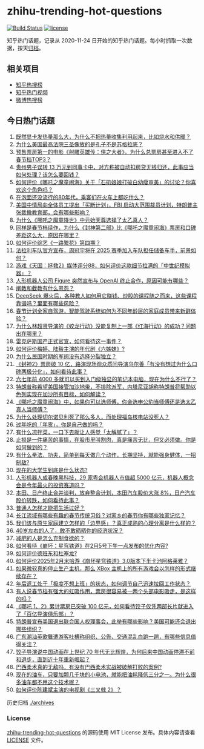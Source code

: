 # zhihu-trending-hot-questions

[![Build Status](https://github.com/justjavac/zhihu-trending-hot-questions/workflows/ci/badge.svg?branch=master)](https://github.com/justjavac/zhihu-trending-hot-questions/actions)
[![license](https://img.shields.io/github/license/justjavac/zhihu-trending-hot-questions)](https://github.com/justjavac/zhihu-trending-hot-questions/blob/master/LICENSE)

知乎热门话题，记录从 2020-11-24
日开始的知乎热门话题。每小时抓取一次数据，按天[归档](./archives)。

## 相关项目

- [知乎热搜榜](https://github.com/justjavac/zhihu-trending-top-search)
- [知乎热门视频](https://github.com/justjavac/zhihu-trending-hot-video)
- [微博热搜榜](https://github.com/justjavac/weibo-trending-hot-search)

## 今日热门话题

<!-- BEGIN -->
<!-- 最后更新时间 Thu Feb 06 2025 09:47:13 GMT+0800 (China Standard Time) -->

1. [既然显卡发热量那么大，为什么不把热量收集利用起来，比如烧水和供暖？](https://www.zhihu.com/question/10970034504)
1. [为什么美国最高法院三圣像放的是孔子不是苏格拉底？](https://www.zhihu.com/question/9859603211)
1. [预售票房第一的电影《射雕英雄传：侠之大者》，为什么总票房甚至进入不了春节档TOP3？](https://www.zhihu.com/question/11201664211)
1. [贵州男子误转 13 万元到同事卡中，对方称被自动扣房贷无钱归还，此事应当如何处理？该怎么要回钱？](https://www.zhihu.com/question/11318266846)
1. [如何评价《哪吒之魔童闹海》关于「石矶娘娘打破白幼瘦审美」的讨论？你喜欢这个角色吗？](https://www.zhihu.com/question/11205730758)
1. [在泡面还没流行的80年代，乘客们在火车上都吃什么？](https://www.zhihu.com/question/11260527323)
1. [美国中情局向全体员工提出「买断计划」，FBI 启动大范围裁员计划，特朗普主张裁撤教育部，会有哪些影响？](https://www.zhihu.com/question/11336995122)
1. [为什么《哪吒之魔童降世》中元始天尊选择了太乙真人？](https://www.zhihu.com/question/337433488)
1. [同样是春节档续作，为什么《封神第二部》比《哪吒之魔童闹海》票房和口碑差距这么大，原因在哪里？](https://www.zhihu.com/question/11107223512)
1. [如何评价综艺《一路繁花》第四期？](https://www.zhihu.com/question/11020822668)
1. [法拉利车队官方宣布，周冠宇将在 2025 赛季加入车队担任储备车手，前景如何？](https://www.zhihu.com/question/11357640964)
1. [游戏《天国：拯救2》媒体评分88，如何评价这款细节拉满的「中世纪模拟器」？](https://www.zhihu.com/question/11234857228)
1. [人形机器人公司 Figure 突然宣布与 OpenAI 终止合作，原因可能有哪些？](https://www.zhihu.com/question/11315228202)
1. [阐教和截教有什么恩怨？](https://www.zhihu.com/question/11190961316)
1. [DeepSeek 爆火后，各种教人如何用它赚钱、炒股的课程随之而来，这些课程靠谱吗？里面有哪些风险？](https://www.zhihu.com/question/11344933936)
1. [春节计划全家自驾游，智能驾驶系统如何为不同年龄层的家庭成员带来新鲜体验？](https://www.zhihu.com/question/11317432573)
1. [为什么林超贤导演的《蛟龙行动》没能复制上一部《红海行动》的成功？问题出在哪里？](https://www.zhihu.com/question/11254159614)
1. [雷克萨斯国产正式官宣，如何看待这一事件？](https://www.zhihu.com/question/11334284647)
1. [如何评价梅婷、陆毅主演的年代剧《六姊妹》?](https://www.zhihu.com/question/10921803986)
1. [为什么民国时期的军阀没有选择分裂独立？](https://www.zhihu.com/question/4178531185)
1. [《封神2》票房破 10 亿，路演现场观众质问导演乌尔善「有没有想过为什么口碑两极分化」，如何看待此事？](https://www.zhihu.com/question/11311362722)
1. [六七年前 4000 多就可以买到入门级独显的笔记本电脑，现在为什么不行了？](https://www.zhihu.com/question/9248983371)
1. [特朗普称希望美国接管加沙地带，不排除派军，内塔尼亚胡称特朗普将帮助以色列实现在加沙所有目标，如何解读？](https://www.zhihu.com/question/11311355709)
1. [《哪吒之魔童闹海》中，如果你可以选师傅，你会选申公豹当师傅还是选太乙真人当师傅？](https://www.zhihu.com/question/11231946714)
1. [为什么处理切尔诺贝利死了那么多人，而处理福岛核电站没死人？](https://www.zhihu.com/question/10995630629)
1. [过年吃的「年货」，你是自己做的吗？](https://www.zhihu.com/question/10469787191)
1. [有什么凉拌菜，一口下去就让人感觉「太解腻了」？](https://www.zhihu.com/question/11015239217)
1. [止损是一件痛苦的事情，在股市里叫割肉，真是痛苦无比，但又必须做。你是如何做到的？](https://www.zhihu.com/question/6336944521)
1. [有什么拳法，功夫，简单到每天做几个动作，长期坚持，就能强身健体，一招制敌?](https://www.zhihu.com/question/10826448627)
1. [现在的大学生到底是什么状态?](https://www.zhihu.com/question/444707395)
1. [人形机器人成春晚黑科技，29 家粤企机器人市值超 5000 亿元，机器人概念会是今年最火的投资赛道吗？](https://www.zhihu.com/question/11322864905)
1. [本田、日产终止合并谈判，放弃整合计划，本田汽车股价大涨 8%，日产汽车股价转跌，如何看待此事？](https://www.zhihu.com/question/11331942636)
1. [普通人怎样才能把生活过好？](https://www.zhihu.com/question/8500784760)
1. [长江流域有哪些有趣的春节传统习俗？对家乡的春节你有哪些独家记忆？](https://www.zhihu.com/question/10521394852)
1. [我们该与原生家庭建立怎样的「边界感」？真正成熟的心理分离是什么样的？](https://www.zhihu.com/question/10759728933)
1. [40岁左右的人了，敢不敢晒晒你的经济状况？](https://www.zhihu.com/question/651309090)
1. [减肥的人是怎么克制食欲的？](https://www.zhihu.com/question/9783546173)
1. [如何看待《崩坏：星穹铁道》在2月5号下午一点发布的优化内容?](https://www.zhihu.com/question/11329302259)
1. [如何评价德班东和杜塞龙?](https://www.zhihu.com/question/11108972742)
1. [如何评价2025年2月米哈游《崩坏星穹铁道》3.0版本下半卡池阿格莱雅？](https://www.zhihu.com/question/11260854470)
1. [如果微软真的停止生产主机，那么 XBox 主机上的所有游戏会以怎样的形式继续存在？](https://www.zhihu.com/question/11253749431)
1. [年后返工处于「极度不想上班」的状态，如何调节自己迅速拉回工作状态？](https://www.zhihu.com/question/11318341265)
1. [有人说春节档有强大的虹吸作用，票房很容易被一两个头部电影吸走，是这样的吗？](https://www.zhihu.com/question/10985455855)
1. [《哪吒 1、2》累计票房已突破 100 亿元，如何看待饺子仅凭两部长片就进入了「百亿导演俱乐部」？](https://www.zhihu.com/question/11287486293)
1. [特朗普宣布美国退出联合国人权理事会，此举有哪些影响？美国可能还会退出哪些组织？](https://www.zhihu.com/question/11313686691)
1. [广东潮汕英歌舞遭游客吐槽称组织、公告、交通混乱白跑一趟，有哪些信息值得关注？](https://www.zhihu.com/question/11243311133)
1. [饺子导演说中国动画在上世纪 70 年代无比辉煌，为何后来中国动画停滞不前和退步，直到近十年重新崛起？](https://www.zhihu.com/question/11201086852)
1. [巴西柔术真的无敌吗，有没有巴西柔术实战被破解打败的案例?](https://www.zhihu.com/question/9586826151)
1. [现在的油车，只要加颗几千块的小电池，就能把油耗降低三分之一。为什么很多油车都不用这个技术呢？](https://www.zhihu.com/question/652140838)
1. [如何评价陈建斌主演的电视剧《三叉戟 2》？](https://www.zhihu.com/question/10384662640)

<!-- END -->

历史归档 [./archives](./archives)

### License

[zhihu-trending-hot-questions](https://github.com/justjavac/zhihu-trending-hot-questions)
的源码使用 MIT License 发布。具体内容请查看 [LICENSE](./LICENSE) 文件。
